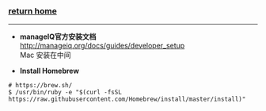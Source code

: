 ###  [**return home**](https://bitbucket.org/yulilong/my_wiki/wiki/Home)     
-----

* **manageIQ官方安装文档**    
http://manageiq.org/docs/guides/developer_setup    
Mac 安装在中间

* **Install Homebrew**    
```
# https://brew.sh/
$ /usr/bin/ruby -e "$(curl -fsSL https://raw.githubusercontent.com/Homebrew/install/master/install)"
```